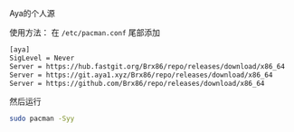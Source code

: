 Aya的个人源


使用方法：
在 ```/etc/pacman.conf``` 尾部添加

```bash
[aya]
SigLevel = Never
Server = https://hub.fastgit.org/Brx86/repo/releases/download/x86_64
Server = https://git.aya1.xyz/Brx86/repo/releases/download/x86_64
Server = https://github.com/Brx86/repo/releases/download/x86_64
```

然后运行

```bash
sudo pacman -Syy
```

